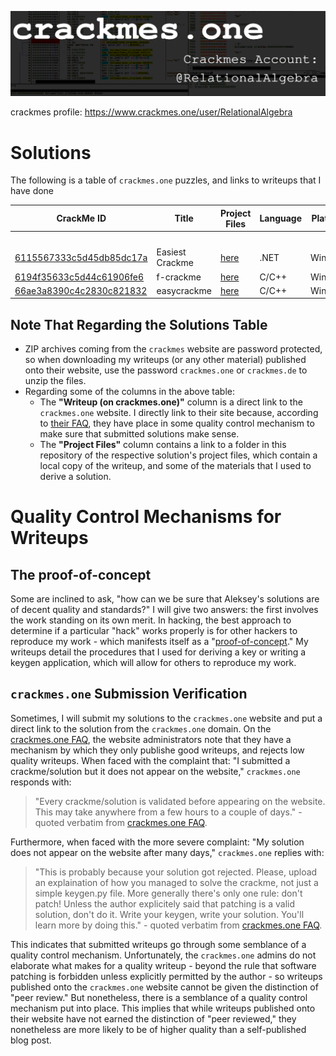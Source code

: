 
<a href="https://www.crackmes.one/user/RelationalAlgebra"><img src="./banner.png" width="650px" /></a>

crackmes profile: https://www.crackmes.one/user/RelationalAlgebra

# Solutions

The following is a table of ``crackmes.one`` puzzles, and links to writeups that I have done

| __CrackMe ID__ | __Title__ | __Project Files__ | __Language__  | __Platform__ | __Quality__ | __Difficulty__ | __Writeup (on__   |
|----------------|-----------|-------------------|---------------|--------------|-------------|----------------|-------------------|
|                |           |                   |               |              |             |                | __crackmes.one)__ |
| [6115567333c5d45db85dc17a](https://crackmes.one/crackme/6115567333c5d45db85dc17a) | Easiest Crackme | [here](./writeups/6115567333c5d45db85dc17a) | .NET | Windows | 1.4 | 3.4 | [here](https://crackmes.one/static/solution/61a33da033c5d413767c9c33.zip) |
| [6194f35633c5d44c61906fe6](https://crackmes.one/crackme/6194f35633c5d44c61906fe6) | f-crackme | [here](./writeups/6194f35633c5d44c61906fe6) | C/C++ | Windows | 1.5 | 4.3 | [here](https://crackmes.one/static/solution/61bc2dff33c5d413767c9f2c.zip) |
| [66ae3a8390c4c2830c821832](https://crackmes.one/crackme/66ae3a8390c4c2830c821832) | easycrackme | [here](./writeups/66ae3a8390c4c2830c821832) | C/C++ | Windows | 2.2 | 5.0 | _in review_ |

## Note That Regarding the Solutions Table

* ZIP archives coming from the ``crackmes`` website are password protected, so when downloading my writeups (or any other material) published onto their website, use the password ``crackmes.one`` or ``crackmes.de`` to unzip the files.
* Regarding some of the columns in the above table:
    * The __"Writeup (on crackmes.one)"__ column is a direct link to the ``crackmes.one`` website. I directly link to their site because, according to [their FAQ](https://web.archive.org/web/20241117143438/https://crackmes.one/faq), they have place in some quality control mechanism to make sure that submitted solutions make sense.
    * The __"Project Files"__ column contains a link to a folder in this repository of the respective solution's project files, which contain a local copy of the writeup, and some of the materials that I used to derive a solution.

# Quality Control Mechanisms for Writeups

## The proof-of-concept

Some are inclined to ask, "how can we be sure that Aleksey's solutions are of decent quality and standards?" I will give two answers: the first involves the work standing on its own merit. In hacking, the best approach to determine if a particular "hack" works properly is for other hackers to reproduce my work - which manifests itself as a "[proof-of-concept](https://en.wikipedia.org/wiki/Proof_of_concept)." My writeups detail the procedures that I used for deriving a key or writing a keygen application, which will allow for others to reproduce my work.

## ``crackmes.one`` Submission Verification

Sometimes, I will submit my solutions to the ``crackmes.one`` website and put a direct link to the solution from the ``crackmes.one`` domain. On the [crackmes.one FAQ](https://web.archive.org/web/20241117143438/https://crackmes.one/faq), the website administrators note that they have a mechanism by which they only publishe good  writeups, and rejects low quality writeups. When faced with the complaint that: "I submitted a crackme/solution but it does not appear on the website," ``crackmes.one`` responds with:

> "Every crackme/solution is validated before appearing on the website. This may take anywhere from a few hours to a couple of days." - quoted verbatim from [crackmes.one FAQ](https://web.archive.org/web/20241117143438/https://crackmes.one/faq).

Furthermore, when faced with the more severe complaint: "My solution does not appear on the website after many days," ``crackmes.one`` replies with:

> "This is probably because your solution got rejected. Please, upload an explaination of how you managed to solve the crackme, not just a simple keygen.py file. More generally there's only one rule: don't patch! Unless the author explicitely said that patching is a valid solution, don't do it. Write your keygen, write your solution. You'll learn more by doing this." - quoted verbatim from [crackmes.one FAQ](https://web.archive.org/web/20241117143438/https://crackmes.one/faq).

This indicates that submitted writeups go through some semblance of a quality control mechanism. Unfortunately, the ``crackmes.one`` admins do not elaborate what makes for a quality writeup - beyond the rule that software patching is forbidden unless explicitly permitted by the author - so writeups published onto the ``crackmes.one`` website cannot be given the distinction of "peer review." But nonetheless, there is a semblance of a quality control mechanism put into place. This implies that while writeups published onto their website have not earned the distinction of "peer reviewed," they nonetheless are more likely to be of higher quality than a self-published blog post.

